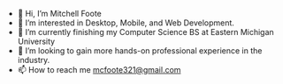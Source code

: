 - 👋 Hi, I’m Mitchell Foote
- 👀 I’m interested in Desktop, Mobile, and Web Development.
- 🌱 I’m currently finishing my Computer Science BS at Eastern Michigan University
- 💞️ I’m looking to gain more hands-on professional experience in the industry.
- 📫 How to reach me mcfoote321@gmail.com

<!---
mcfoote/mcfoote is a ✨ special ✨ repository because its `README.md` (this file) appears on your GitHub profile.
You can click the Preview link to take a look at your changes.
--->
